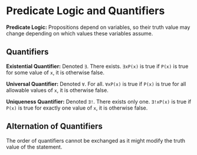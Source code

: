# Predicate Logic and Quantifiers

**Predicate Logic:** Propositions depend on variables, so their truth value may change depending on which values these variables assume.

## Quantifiers
**Existential Quantifier:** Denoted `∃`. There exists. `∃xP(x)` is true if `P(x)` is true for some value of `x`, it is otherwise false.

**Universal Quantifier:** Denoted `∀`. For all. `∀xP(x)` is true if `P(x)` is true for all allowable values of `x`, it is otherwise false.

**Uniqueness Quantifier:** Denoted `∃!`. There exists only one. `∃!xP(x)` is true if `P(x)` is true for exactly one value of `x`, it is otherwise false.

## Alternation of Quantifiers
The order of quantifiers cannot be exchanged as it might modify the truth value of the statement.
